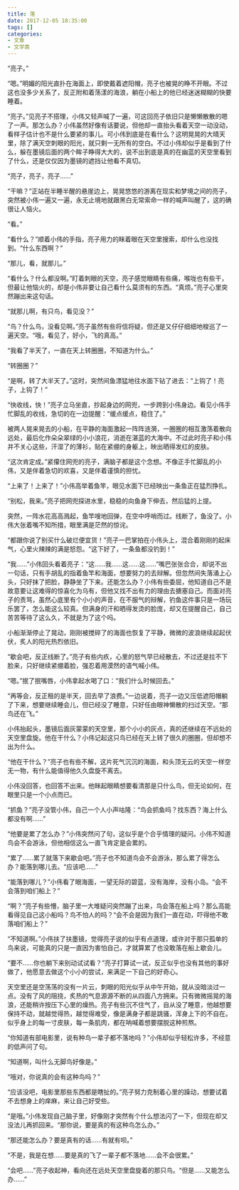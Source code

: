 ```yaml
---
title: 落
date: 2017-12-05 18:35:00
tags: []
categories: 
- 文章
- 文学类
---
```


“亮子。”

“嗯。”明媚的阳光直扑在海面上，即使戴着遮阳帽，亮子也被晃的睁不开眼。不过这也没多少关系了，反正附和着荡漾的海浪，躺在小船上的他已经迷迷糊糊的快要睡着。

“亮子。”见亮子不搭理，小伟又轻声喊了一遍，可这回亮子依旧只是懒懒散散的嗯了一声。那怎么办？小伟虽然好像有话要说，但他却一直抬头看着天空一动没动，看样子估计也不是什么要紧的事儿。可小伟到底是在看什么？这明晃晃的大晴天里，除了满天空刺眼的阳光，就只剩一无所有的空白。不过小伟却似乎是看到了什么，躲在墨镜后面的两个眸子睁得大大的，说不出到底是真的在幽蓝的天空里看到了什么，还是仅仅因为墨镜的遮挡让他看不真切。

“亮子，亮子，亮子……”

“干嘛？”正站在半睡半醒的悬崖边上，晃晃悠悠的游离在现实和梦境之间的亮子，突然被小伟一遍又一遍，永无止境地就跟黑白无常索命一样的喊声叫醒了，这的确很让人恼火。

“看。”

“看什么？”顺着小伟的手指，亮子用力的眯着眼在天空里搜索，却什么也没找到。“什么东西啊？”

“那儿，看，就那儿。”

“看什么？什么都没啊。”盯着刺眼的天空，亮子感觉眼睛有些痛，喉咙也有些干，但最让他恼火的，却是小伟非要让自己看什么莫须有的东西。“真烦。”亮子心里突然蹦出来这句话。

“就那儿啊，有只鸟，看见没？”

“鸟？什么鸟，没看见啊。”亮子虽然有些将信将疑，但还是又仔仔细细地梭巡了一遍天空。“哦，看见了，好小，飞的真高。”

“我看了半天了，一直在天上转圈圈，不知道为什么。”

“转圈圈？”

“是啊，转了大半天了。”这时，突然间鱼漂猛地往水面下钻了进去：“上钩了！亮子，上钩了！”

“快收线，快！”亮子立马坐直，抄起身边的网兜，一步跨到小伟身边。看见小伟手忙脚乱的收线，急切的在一边提醒：“缓点缓点，稳住了。”

被两人晃来晃去的小船，在平静的海面激起一阵阵涟漪，一圈圈的相互激荡着散向远处，最后化作朵朵翠绿的小小浪花，消逝在湛蓝的大海中。不过此时亮子和小伟并不关心这些，汗湿了的薄衫，贴在紧绷的身躯上，映出晒得发红的皮肤。

“这次肯定成。”紧攥住网兜的亮子，满脑子都是这个念想。不像正手忙脚乱的小伟，又是伴着急切的欢喜，又是伴着谨慎的担忧。

“上来了！上来了！”小伟高举着鱼竿，眼见水面下已经映出一条鱼正在猛烈挣扎。

“别松，我来。”亮子把网兜探进水里，稳稳的向鱼身下伸去，然后猛的上提。

突然，一阵水花高高溅起，鱼竿嗖地回弹，在空中呼哨而过。线断了，鱼没了。小伟大张着嘴不知所措，眼里满是茫然的惊诧。

“都跟你说了别买什么破烂便宜货！”亮子一巴掌拍在小伟头上，混合着刚刚的起床气，心里火辣辣的满是怒怨。“这下好了，一条鱼都没钓到！”

“我……”小伟回头看着亮子：“这……我……这……这……”嘴巴张张合合，却说不出一句话，只有手胡乱的指着鱼竿和海面，想要努力的去辩解。但忽然间失落涌上心头，只好抹了把脸，静静坐了下来。还能怎么办？小伟有些委屈，他知道自己不是故意要让这难得的惊喜化为乌有，但他又找不出有力的理由去搪塞自己。而面对亮子的责骂，虽然心底里有个小小的声音，在不服气的辩解，钓鱼这件事只是一场玩乐罢了，怎么能这么较真。但满身的汗和晒得发烫的脸庞，却又在提醒自己，自己苦苦等待了这么久，不就是为了这个吗。

小船渐渐停止了晃动，刚刚被搅碎了的海面也恢复了平静，微微的波浪继续起起伏伏，炙人的阳光热烈依旧。

“歇会吧，反正线断了。”亮子有些内疚，心里的怒气早已经散去，不过还是拉不下脸来，只好继续紧绷着脸，强忍着用漠然的语气喊小伟。

“嗯。”抿了抿嘴唇，小伟拿起水喝了口：“我们什么时候回去。”

“再等会，反正租的是半天，回去早了浪费。”一边说着，亮子一边又压低遮阳帽躺了下来，想要继续睡会儿，但已经没了睡意，只好任由眼神懒散的扫过天空。“那鸟还在飞。”

小伟抬起头，墨镜后面灰蒙蒙的天空里，那个小小的灰点，真的还继续在不远处的天空里盘旋。他在干什么？小伟记起这只鸟已经在天上转了很久的圈圈，但却想不出为什么。

“他在干什么？”亮子也有些不解，这片死气沉沉的海面，和头顶无云的天空一样空无一物，有什么能值得他久久盘旋不离去。

小伟没回答，也回答不出来。他眯起眼睛想要看清那是只什么鸟，但无论如何，在眼里只是一个小点而已。

“抓鱼？”亮子没管小伟，自己一个人小声咕隆：“鸟会抓鱼吗？找东西？海上什么都没有啊……”

“他要是累了怎么办？”小伟突然问了句，这似乎是个合乎情理的疑问。小伟不知道鸟会不会游泳，但他相信这么一直飞肯定是会累的。

“累了……累了就落下来歇会吧。”亮子也不知道鸟会不会游泳，那么累了得怎么办？能落到哪儿去。“应该吧……”

“能落到哪儿？”小伟看了眼海面，一望无际的碧蓝，没有海岸，没有小岛。“会不会落到咱们船上？”

“啊？”亮子有些懵，脑子里一大堆疑问突然蹦了出来，鸟会落在船上吗？那么高能看得见自己这小船吗？鸟不怕人的吗？“会不会是因为我们一直在动，吓得他不敢落咱们船上？”

“不知道啊。”小伟扶了扶墨镜，觉得亮子说的似乎有点道理，或许对于那只孤单的鸟来说，可能真的只是一直因为害怕自己，才就算累了也没敢落在船上歇会儿。

“要不……你也躺下来别动试试看？”亮子打算试一试，反正似乎也没有其他的事好做了，他愿意去做这个小小的尝试，来满足一下自己的好奇心。

天空里还是空荡荡的没有一片云，刺眼的阳光似乎从中午开始，就从没暗淡过一点。没有了风的阻挠，炙热的气息源源不断的从四面八方拥来。只有微微摇晃的海浪，还能稍许按压下心里的燥热。亮子有些沉不住气了，自从没了睡意，他越想要保持不动，就越觉得热，越觉得难受，像是满身子都是跳骚，浑身上下的不自在。似乎身上的每一寸皮肤，每一条肌肉，都在呐喊着想要摆脱这种煎熬。

“你知道有部电影里，说有种鸟一辈子都不落地吗？”小伟却似乎轻松许多，不经意的低声问了句。

“知道啊，叫什么无脚鸟好像是。”

“哦对，你说真的会有这种鸟吗？”

“应该没吧，电影里那些东西都是瞎扯的。”亮子努力克制着心里的躁动，想要试着不去想身上的痒麻，来让自己好受些。

“是哦。”小伟发现自己脑子里，好像刚才突然有个什么想法闪了一下，但现在却又没法儿再抓回来。“那你说，要是真的有这种鸟怎么办。”

“那还能怎么办？要是真有的话……有就有呗。”

“不是，我是在想……要是真的飞了一辈子都不落地……会不会很累。”

“会吧……”亮子收起神，看向还在远处天空里盘旋着的那只鸟。“但是……又能怎么办……”